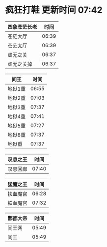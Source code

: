 # 疯狂打鞋 更新时间 07:42

| 四象苍茫长老   | 时间    |
|--------|-------|
| 苍茫大厅 | 06:39 |
| 苍茫太厅 | 06:39 |
| 虚无之关 | 06:37 |
| 虚无之关掉 | 06:37 |

| 间王   | 时间    |
|--------|-------|
| 地狱1重 | 06:55 |
| 地狱2重 | 07:03 |
| 地狱3重 | 07:37 |
| 地狱4重 | 07:41 |
| 地狱5重 | 07:27 |
| 地狱8重 | 07:37 |
| 地狱重 | 07:37 |

| 叹息之王   | 时间    |
|--------|-------|
| 叹息回廊 | 07:40 |

| 猛魔之王   | 时间    |
|--------|-------|
| 扶血魔宫 | 06:28 |
| 铁血魔宫 | 07:32 |

| 酆都大帝   | 时间    |
|--------|-------|
| 间王网 | 05:49 |
| 阎王 | 05:49 |